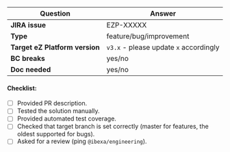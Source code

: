 | Question                                  | Answer
| ---------------------------------------- | ------------------
| **JIRA issue**                          | EZP-XXXXX
| **Type**                                   | feature/bug/improvement
| **Target eZ Platform version** | `v3.x` - please update `x` accordingly
| **BC breaks**                          | yes/no
| **Doc needed**                       | yes/no

<!-- Replace this comment with Pull Request description -->

#### Checklist:
- [ ] Provided PR description.
- [ ] Tested the solution manually.
- [ ] Provided automated test coverage.
- [ ] Checked that target branch is set correctly (master for features, the oldest supported for bugs).
- [ ] Asked for a review (ping `@ibexa/engineering`).

